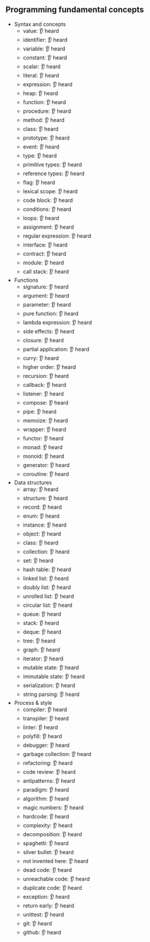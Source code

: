 ## Programming fundamental concepts

- Syntax and concepts
  - value: 👂 heard
  - identifier: 👂 heard
  - variable: 👂 heard
  - constant: 👂 heard
  - scalar: 👂 heard
  - literal: 👂 heard
  - expression: 👂 heard
  - heap: 👂 heard
  - function: 👂 heard
  - procedure: 👂 heard
  - method: 👂 heard
  - class: 👂 heard
  - prototype: 👂 heard
  - event: 👂 heard
  - type: 👂 heard
  - primitive types: 👂 heard
  - reference types: 👂 heard
  - flag: 👂 heard
  - lexical scope: 👂 heard
  - code block: 👂 heard
  - conditions: 👂 heard
  - loops: 👂 heard
  - assignment: 👂 heard
  - regular expression: 👂 heard
  - interface: 👂 heard
  - contract: 👂 heard
  - module: 👂 heard
  - call stack: 👂 heard
- Functions
  - signature: 👂 heard
  - argument: 👂 heard
  - parameter: 👂 heard
  - pure function: 👂 heard
  - lambda expression: 👂 heard
  - side effects: 👂 heard
  - closure: 👂 heard
  - partial application: 👂 heard
  - curry: 👂 heard
  - higher order: 👂 heard
  - recursion: 👂 heard
  - callback: 👂 heard
  - listener: 👂 heard
  - compose: 👂 heard
  - pipe: 👂 heard
  - memoize: 👂 heard
  - wrapper: 👂 heard
  - functor: 👂 heard
  - monad: 👂 heard
  - monoid: 👂 heard
  - generator: 👂 heard
  - coroutine: 👂 heard
- Data structures
  - array: 👂 heard
  - structure: 👂 heard
  - record: 👂 heard
  - enum: 👂 heard
  - instance: 👂 heard
  - object: 👂 heard
  - class: 👂 heard
  - collection: 👂 heard
  - set: 👂 heard
  - hash table: 👂 heard
  - linked list: 👂 heard
  - doubly list: 👂 heard
  - unrolled list: 👂 heard
  - circular list: 👂 heard
  - queue: 👂 heard
  - stack: 👂 heard
  - deque: 👂 heard
  - tree: 👂 heard
  - graph: 👂 heard
  - iterator: 👂 heard
  - mutable state: 👂 heard
  - immutable state: 👂 heard
  - serialization: 👂 heard
  - string parsing: 👂 heard
- Process & style
  - compiler: 👂 heard
  - transpiler: 👂 heard
  - linter: 👂 heard
  - polyfill: 👂 heard
  - debugger: 👂 heard
  - garbage collection: 👂 heard
  - refactoring: 👂 heard
  - code review: 👂 heard
  - antipatterns: 👂 heard
  - paradigm: 👂 heard
  - algorithm: 👂 heard
  - magic numbers: 👂 heard
  - hardcode: 👂 heard
  - complexity: 👂 heard
  - decomposition: 👂 heard
  - spaghetti: 👂 heard
  - silver bullet: 👂 heard
  - not invented here: 👂 heard
  - dead code: 👂 heard
  - unreachable code: 👂 heard
  - duplicate code: 👂 heard
  - exception: 👂 heard
  - return early: 👂 heard
  - unittest: 👂 heard
  - git: 👂 heard
  - github: 👂 heard

